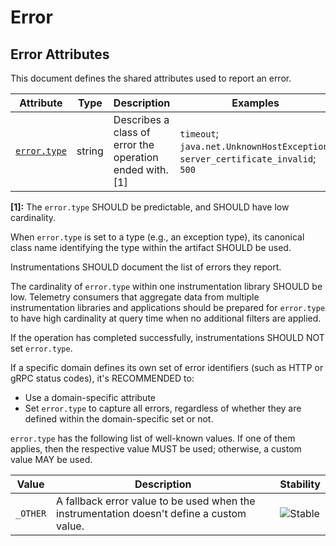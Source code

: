 <!--- Hugo front matter used to generate the website version of this page:
--->

<!-- NOTE: THIS FILE IS AUTOGENERATED. DO NOT EDIT BY HAND. -->
<!-- see templates/registry/markdown/attribute_namespace.md.j2 -->

# Error

## Error Attributes

This document defines the shared attributes used to report an error.

| Attribute                                                  | Type   | Description                                              | Examples                                                                        | Stability                                                  |
| ---------------------------------------------------------- | ------ | -------------------------------------------------------- | ------------------------------------------------------------------------------- | ---------------------------------------------------------- |
| <a id="`error-type`" href="#`error-type`">`error.type`</a> | string | Describes a class of error the operation ended with. [1] | `timeout`; `java.net.UnknownHostException`; `server_certificate_invalid`; `500` | ![Stable](https://img.shields.io/badge/-stable-lightgreen) |

**[1]:** The `error.type` SHOULD be predictable, and SHOULD have low cardinality.

When `error.type` is set to a type (e.g., an exception type), its
canonical class name identifying the type within the artifact SHOULD be used.

Instrumentations SHOULD document the list of errors they report.

The cardinality of `error.type` within one instrumentation library SHOULD be low.
Telemetry consumers that aggregate data from multiple instrumentation libraries and applications
should be prepared for `error.type` to have high cardinality at query time when no
additional filters are applied.

If the operation has completed successfully, instrumentations SHOULD NOT set `error.type`.

If a specific domain defines its own set of error identifiers (such as HTTP or gRPC status codes),
it's RECOMMENDED to:

- Use a domain-specific attribute
- Set `error.type` to capture all errors, regardless of whether they are defined within the domain-specific set or not.

`error.type` has the following list of well-known values. If one of them applies, then the respective value MUST be used; otherwise, a custom value MAY be used.

| Value    | Description                                                                               | Stability                                                  |
| -------- | ----------------------------------------------------------------------------------------- | ---------------------------------------------------------- |
| `_OTHER` | A fallback error value to be used when the instrumentation doesn't define a custom value. | ![Stable](https://img.shields.io/badge/-stable-lightgreen) |
